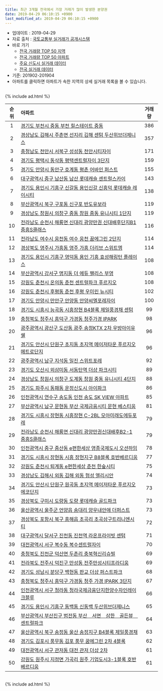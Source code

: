 ```yaml
---
title: 최근 3개월 전국에서 가장 거래가 많이 발생한 분양권
date: 2019-04-29 06:10:15 +0900
last_modified_at: 2019-04-29 06:10:15 +0900
---
```


* 업데이트 : 2019-04-29
* 자료 출처 : [국토교통부 실거래가 공개시스템](http://rt.molit.go.kr)
* 바로 가기
    * [전국 거래량 TOP 50 지역](https://inasie.github.io/apt-trade-info/최근-3개월-전국에서-가장-거래가-많이-발생한-지역)
    * [전국 거래량 TOP 50 아파트](https://inasie.github.io/apt-trade-info/최근-3개월-전국에서-가장-거래가-많이-발생한-아파트)
    * [주요 신도시 실거래 데이터](https://inasie.github.io/apt-trade-info/주요-신도시)
    * [전국 실거래 데이터](https://inasie.github.io/apt-trade-info/전국)
* 기준: 201902-201904
* 아파트를 클릭하면 아파트가 속한 지역의 상세 실거래 목록을 볼 수 있습니다.

<br>
{% include ad.html %}
<br>


|순위|아파트|거래량|
|:---:|:---|:---:|
|1|[경기도 부천시 중동 부천 힐스테이트 중동](https://inasie.github.io/apt-trade-info/경기도-부천시-중동)|386|
|2|[경상남도 김해시 주촌면 선지리 김해 센텀 두산위브더제니스](https://inasie.github.io/apt-trade-info/경상남도-김해시-주촌면-선지리)|357|
|3|[충청남도 천안시 서북구 성성동 천안시티자이](https://inasie.github.io/apt-trade-info/충청남도-천안시-서북구-성성동)|171|
|4|[경기도 평택시 동삭동 평택센트럴자이 3단지](https://inasie.github.io/apt-trade-info/경기도-평택시-동삭동)|159|
|5|[경기도 안양시 동안구 호계동 평촌 어바인 퍼스트](https://inasie.github.io/apt-trade-info/경기도-안양시-동안구-호계동)|155|
|6|[대구광역시 중구 남산동 남산 롯데캐슬 센트럴스카이](https://inasie.github.io/apt-trade-info/대구광역시-중구-남산동)|143|
|7|[경기도 용인시 기흥구 신갈동 용인신갈 신흥덕 롯데캐슬 레이시티](https://inasie.github.io/apt-trade-info/경기도-용인시-기흥구-신갈동)|138|
|8|[부산광역시 북구 구포동 신구포 반도유보라](https://inasie.github.io/apt-trade-info/부산광역시-북구-구포동)|119|
|9|[경상남도 창원시 의창구 중동 창원 중동 유니시티 1단지](https://inasie.github.io/apt-trade-info/경상남도-창원시-의창구-중동)|119|
|10|[전라남도 순천시 해룡면 신대리 광양만권 신대배후단지B1 중흥S클래스](https://inasie.github.io/apt-trade-info/전라남도-순천시-해룡면-신대리)|116|
|11|[전라남도 여수시 웅천동 여수 웅천 꿈에그린 2단지](https://inasie.github.io/apt-trade-info/전라남도-여수시-웅천동)|114|
|12|[경상북도 영주시 가흥동 영주 가흥 더리브 스위트엠](https://inasie.github.io/apt-trade-info/경상북도-영주시-가흥동)|114|
|13|[경기도 용인시 기흥구 영덕동 용인 기흥 효성해링턴 플레이스](https://inasie.github.io/apt-trade-info/경기도-용인시-기흥구-영덕동)|108|
|14|[부산광역시 강서구 명지동 더 에듀 팰리스 부영](https://inasie.github.io/apt-trade-info/부산광역시-강서구-명지동)|108|
|15|[강원도 춘천시 온의동 춘천 센트럴파크 푸르지오](https://inasie.github.io/apt-trade-info/강원도-춘천시-온의동)|108|
|16|[강원도 춘천시 후평동 춘천 후평 우미린 뉴시티](https://inasie.github.io/apt-trade-info/강원도-춘천시-후평동)|102|
|17|[경기도 안양시 만안구 안양동 안양씨엘포레자이](https://inasie.github.io/apt-trade-info/경기도-안양시-만안구-안양동)|100|
|18|[경기도 시흥시 능곡동 시흥장현 B4블록 제일풍경채 센텀](https://inasie.github.io/apt-trade-info/경기도-시흥시-능곡동)|99|
|19|[충청북도 청주시 흥덕구 가경동 청주가경 IPARK](https://inasie.github.io/apt-trade-info/충청북도-청주시-흥덕구-가경동)|98|
|20|[광주광역시 광산구 도산동 광주 송정KTX 2차 우방아이유쉘](https://inasie.github.io/apt-trade-info/광주광역시-광산구-도산동)|96|
|21|[경기도 안산시 단원구 초지동 초지역 메이저타운 푸르지오 메트로단지](https://inasie.github.io/apt-trade-info/경기도-안산시-단원구-초지동)|96|
|22|[광주광역시 남구 지석동 일진 스위트포레](https://inasie.github.io/apt-trade-info/광주광역시-남구-지석동)|92|
|23|[경기도 오산시 외삼미동 서동탄역 더샵 파크시티](https://inasie.github.io/apt-trade-info/경기도-오산시-외삼미동)|89|
|24|[경상남도 창원시 의창구 도계동 창원 중동 유니시티 4단지](https://inasie.github.io/apt-trade-info/경상남도-창원시-의창구-도계동)|88|
|25|[경기도 파주시 동패동 운정신도시 아이파크](https://inasie.github.io/apt-trade-info/경기도-파주시-동패동)|86|
|26|[인천광역시 연수구 송도동 인천 송도 SK VIEW 아파트](https://inasie.github.io/apt-trade-info/인천광역시-연수구-송도동)|85|
|27|[부산광역시 남구 문현동 부산 국제금융시티 문현 베스티움](https://inasie.github.io/apt-trade-info/부산광역시-남구-문현동)|81|
|28|[경기도 시흥시 장현동 시흥장현 C-2BL 모아미래도에듀포레](https://inasie.github.io/apt-trade-info/경기도-시흥시-장현동)|79|
|29|[전라남도 순천시 해룡면 신대리 광양만권신대배후B2-1 중흥S클래스](https://inasie.github.io/apt-trade-info/전라남도-순천시-해룡면-신대리)|79|
|30|[인천광역시 중구 중산동 e편한세상 영종국제도시 오션하임](https://inasie.github.io/apt-trade-info/인천광역시-중구-중산동)|78|
|31|[경기도 시흥시 장현동 시흥 장현지구 B8블록 호반베르디움](https://inasie.github.io/apt-trade-info/경기도-시흥시-장현동)|77|
|32|[강원도 춘천시 퇴계동 e편한세상 춘천 한숲시티](https://inasie.github.io/apt-trade-info/강원도-춘천시-퇴계동)|75|
|33|[경상남도 김해시 외동 김해 외동 협성 엘리시안](https://inasie.github.io/apt-trade-info/경상남도-김해시-외동)|74|
|34|[경기도 안산시 단원구 원곡동 초지역 메이저타운 푸르지오 에코단지](https://inasie.github.io/apt-trade-info/경기도-안산시-단원구-원곡동)|73|
|35|[경상북도 구미시 도량동 도량 롯데캐슬 골드파크](https://inasie.github.io/apt-trade-info/경상북도-구미시-도량동)|73|
|36|[울산광역시 울주군 언양읍 송대리 양우내안애 더퍼스트](https://inasie.github.io/apt-trade-info/울산광역시-울주군-언양읍-송대리)|73|
|37|[경상북도 포항시 북구 흥해읍 초곡리 초곡삼구트리니엔시티](https://inasie.github.io/apt-trade-info/경상북도-포항시-북구-흥해읍-초곡리)|72|
|38|[대구광역시 달서구 진천동 진천역 라온프라이빗 센텀](https://inasie.github.io/apt-trade-info/대구광역시-달서구-진천동)|71|
|39|[대전광역시 서구 복수동 복수센트럴자이](https://inasie.github.io/apt-trade-info/대전광역시-서구-복수동)|70|
|40|[충청북도 진천군 덕산면 두촌리 충북혁신리슈빌](https://inasie.github.io/apt-trade-info/충청북도-진천군-덕산면-두촌리)|69|
|41|[전라북도 전주시 덕진구 만성동 전주만성시티프라디움](https://inasie.github.io/apt-trade-info/전라북도-전주시-덕진구-만성동)|69|
|42|[경기도 성남시 분당구 백현동 판교 더샵 퍼스트파크](https://inasie.github.io/apt-trade-info/경기도-성남시-분당구-백현동)|68|
|43|[충청북도 청주시 흥덕구 가경동 청주 가경 IPARK 3단지](https://inasie.github.io/apt-trade-info/충청북도-청주시-흥덕구-가경동)|67|
|44|[인천광역시 서구 청라동 청라국제금융단지한양수자인레이크블루](https://inasie.github.io/apt-trade-info/인천광역시-서구-청라동)|66|
|45|[경기도 용인시 기흥구 동백동 신동백 두산위브더제니스](https://inasie.github.io/apt-trade-info/경기도-용인시-기흥구-동백동)|65|
|46|[부산광역시 부산진구 범전동 부산　서면　삼한　골든뷰　센트럴파크](https://inasie.github.io/apt-trade-info/부산광역시-부산진구-범전동)|64|
|47|[울산광역시 북구 송정동 울산 송정지구 B4블록 제일풍경채](https://inasie.github.io/apt-trade-info/울산광역시-북구-송정동)|63|
|48|[경기도 김포시 풍무동 김포 풍무 꿈에그린 2차 4블록](https://inasie.github.io/apt-trade-info/경기도-김포시-풍무동)|62|
|49|[대전광역시 서구 관저동 대전 관저 더샵 2차](https://inasie.github.io/apt-trade-info/대전광역시-서구-관저동)|61|
|50|[강원도 원주시 지정면 가곡리 원주 기업도시3-1블록 호반베르디움](https://inasie.github.io/apt-trade-info/강원도-원주시-지정면-가곡리)|61|


<br>
{% include ad.html %}
<br>

